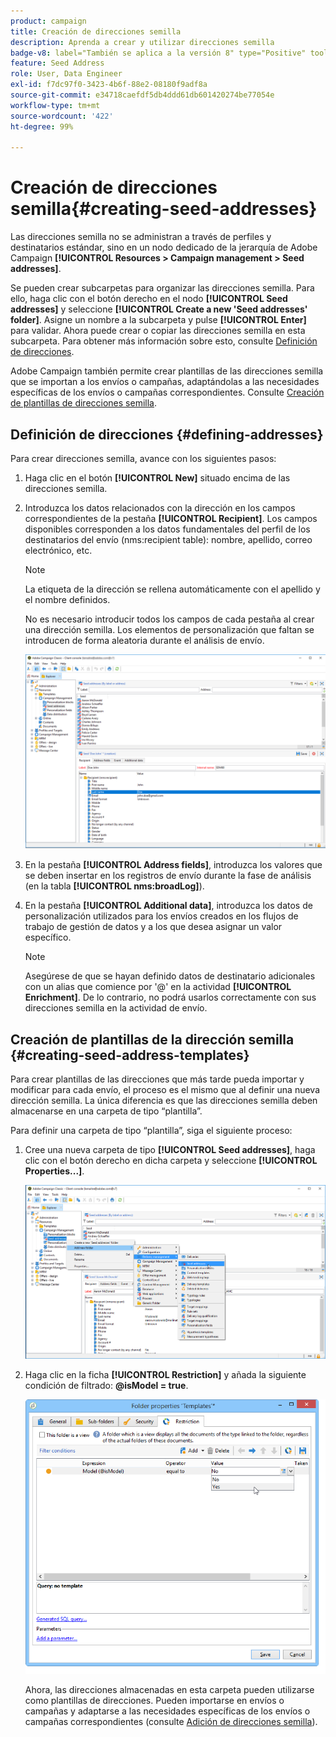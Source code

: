 ```yaml
---
product: campaign
title: Creación de direcciones semilla
description: Aprenda a crear y utilizar direcciones semilla
badge-v8: label="También se aplica a la versión 8" type="Positive" tooltip="También se aplica a Campaign v8"
feature: Seed Address
role: User, Data Engineer
exl-id: f7dc97f0-3423-4b6f-88e2-08180f9adf8a
source-git-commit: e34718caefdf5db4ddd61db601420274be77054e
workflow-type: tm+mt
source-wordcount: '422'
ht-degree: 99%

---
```


# Creación de direcciones semilla{#creating-seed-addresses}

Las direcciones semilla no se administran a través de perfiles y destinatarios estándar, sino en un nodo dedicado de la jerarquía de Adobe Campaign **[!UICONTROL Resources > Campaign management > Seed addresses]**.

Se pueden crear subcarpetas para organizar las direcciones semilla. Para ello, haga clic con el botón derecho en el nodo **[!UICONTROL Seed addresses]** y seleccione **[!UICONTROL Create a new 'Seed addresses' folder]**. Asigne un nombre a la subcarpeta y pulse **[!UICONTROL Enter]** para validar. Ahora puede crear o copiar las direcciones semilla en esta subcarpeta. Para obtener más información sobre esto, consulte [Definición de direcciones](#defining-addresses).

Adobe Campaign también permite crear plantillas de las direcciones semilla que se importan a los envíos o campañas, adaptándolas a las necesidades específicas de los envíos o campañas correspondientes. Consulte [Creación de plantillas de direcciones semilla](#creating-seed-address-templates).

## Definición de direcciones {#defining-addresses}

Para crear direcciones semilla, avance con los siguientes pasos:

1. Haga clic en el botón **[!UICONTROL New]** situado encima de las direcciones semilla.
1. Introduzca los datos relacionados con la dirección en los campos correspondientes de la pestaña **[!UICONTROL Recipient]**. Los campos disponibles corresponden a los datos fundamentales del perfil de los destinatarios del envío (nms:recipient table): nombre, apellido, correo electrónico, etc.

   >[!NOTE]
   >
   >La etiqueta de la dirección se rellena automáticamente con el apellido y el nombre definidos.
   >
   >No es necesario introducir todos los campos de cada pestaña al crear una dirección semilla. Los elementos de personalización que faltan se introducen de forma aleatoria durante el análisis de envío.

   ![](assets/s_ncs_user_seedlist_new_address.png)

1. En la pestaña **[!UICONTROL Address fields]**, introduzca los valores que se deben insertar en los registros de envío durante la fase de análisis (en la tabla **[!UICONTROL nms:broadLog]**).

1. En la pestaña **[!UICONTROL Additional data]**, introduzca los datos de personalización utilizados para los envíos creados en los flujos de trabajo de gestión de datos y a los que desea asignar un valor específico.

   >[!NOTE]
   >
   >Asegúrese de que se hayan definido datos de destinatario adicionales con un alias que comience por &#39;@&#39; en la actividad **[!UICONTROL Enrichment]**. De lo contrario, no podrá usarlos correctamente con sus direcciones semilla en la actividad de envío.

## Creación de plantillas de la dirección semilla {#creating-seed-address-templates}

Para crear plantillas de las direcciones que más tarde pueda importar y modificar para cada envío, el proceso es el mismo que al definir una nueva dirección semilla. La única diferencia es que las direcciones semilla deben almacenarse en una carpeta de tipo “plantilla”.

Para definir una carpeta de tipo “plantilla”, siga el siguiente proceso:

1. Cree una nueva carpeta de tipo **[!UICONTROL Seed addresses]**, haga clic con el botón derecho en dicha carpeta y seleccione **[!UICONTROL Properties...]**.

   ![](assets/s_ncs_user_seedlist_template_folder.png)

1. Haga clic en la ficha **[!UICONTROL Restriction]** y añada la siguiente condición de filtrado: **@isModel = true**.

   ![](assets/s_ncs_user_seedlist_folder_is_model.png)

   Ahora, las direcciones almacenadas en esta carpeta pueden utilizarse como plantillas de direcciones. Pueden importarse en envíos o campañas y adaptarse a las necesidades específicas de los envíos o campañas correspondientes (consulte [Adición de direcciones semilla](adding-seed-addresses.md)).

